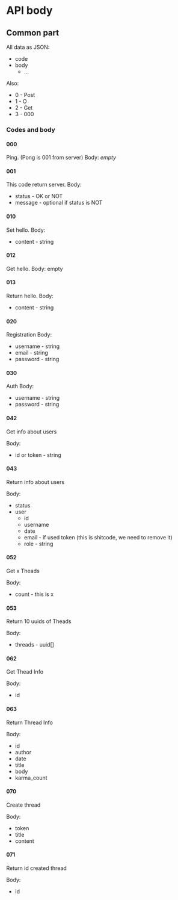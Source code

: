 # API body

## Common part

All data as JSON:

- code
- body
  - ...

Also:

- 0 - Post
- 1 - O
- 2 - Get
- 3 - 000

### Codes and body

#### 000

Ping. (Pong is 001 from server)
Body: *empty*

#### 001

This code return server.
Body:

- status - OK or NOT
- message - optional if status is NOT

#### 010

Set hello.
Body:

- content - string

#### 012

Get hello.
Body: empty

#### 013

Return hello.
Body:

- content - string

#### 020

Registration
Body:

- username - string
- email - string
- password - string

#### 030

Auth
Body:

- username - string
- password - string

#### 042

Get info about users

Body:

- id or token - string

#### 043

Return info about users

Body:

- status
- user
  - id
  - username
  - date
  - email - if used token (this is shitcode, we need to remove it)
  - role - string

#### 052

Get x Theads

Body:

- count - this is x

#### 053

Return 10 uuids of Theads

Body:

- threads - uuid[]

#### 062

Get Thead Info

Body:

- id

#### 063

Return Thread Info

Body:

- id
- author
- date
- title
- body
- karma_count

#### 070

Create thread

Body:

- token
- title
- content

#### 071

Return id created thread

Body:

- id
